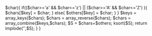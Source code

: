 <?php
class Solution {

    /**
     * @param String $S
     * @return String
     */
    function reverseOnlyLetters($S) {
        $S = str_split($S);
        $chars = [];
        $others = [];
        foreach($S as $key=>$char){
            if(($char>='a' && $char<='z')
              || ($char>='A' && $char<='Z')
            ){
                $chars[$key] = $char;
            }
            else{
                $others[$key] = $char;
            }
        }
        $keys = array_keys($chars);
        $chars = array_reverse($chars);
        $chars = array_combine($keys,$chars);
        $S = $chars+$others;
        ksort($S);
        return implode('',$S);
    }
}
